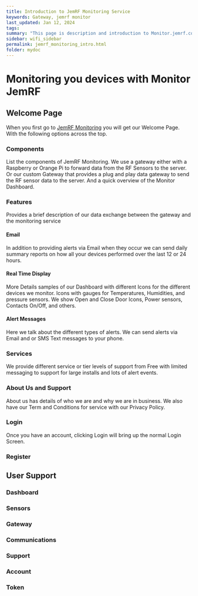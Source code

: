 ```yaml
---
title: Introduction to JemRF Monitoring Service
keywords: Gateway, jemrf monitor
last_updated: Jan 12, 2024
tags:
summary: "This page is description and introduction to Monitor.jemrf.com"
sidebar: wifi_sidebar
permalink: jemrf_monitoring_intro.html
folder: mydoc
---
```


# Monitoring you devices with Monitor JemRF

## Welcome Page
When you first go to [JemRF Monitoring](https://monitor.jemrf.com) you will get our Welcome Page.
With the following options across the top.
### Components
List the components of JemRF Monitoring. We use a gateway either with a Raspberry or Orange Pi to forward data from the RF Sensors to the server. Or our custom Gateway that provides a plug and play data gateway to send the RF sensor data to the server.
And a quick overview of the Monitor Dashboard.
### Features
Provides a brief description of our data exchange between the gateway and the monitoring service
#### Email
In addition to providing alerts via Email when they occur we can send daily summary reports on how all your devices performed over the last 12 or 24 hours.
#### Real Time Display
More Details samples of our Dashboard with different Icons for the different devices we monitor. Icons with gauges for Temperatures,  Humidities, and pressure sensors. We show Open and Close Door Icons, Power sensors, Contacts On/Off, and others.
#### Alert Messages
Here we talk about the different types of alerts. We can send alerts via Email and or SMS Text messages to your phone.
### Services
We provide different service or tier levels of support from Free with limited messaging to support for large installs and lots of alert events.
### About Us and Support
About us has details of who we are and why we are in business. We also have our Term and Conditions for service with our Privacy Policy.

### Login
Once you have an account, clicking Login will bring up the normal Login Screen.

### Register

## User Support
### Dashboard
### Sensors
### Gateway
### Communications
### Support
### Account
### Token
